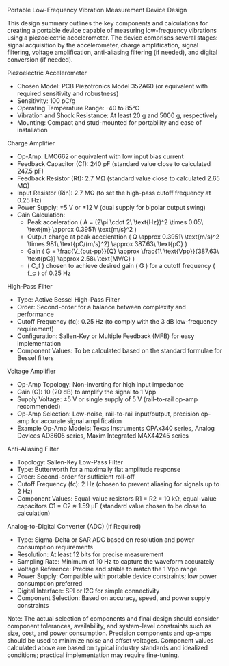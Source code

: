 Portable Low-Frequency Vibration Measurement Device Design

This design summary outlines the key components and calculations for creating a portable device capable of measuring low-frequency vibrations using a piezoelectric accelerometer. The device comprises several stages: signal acquisition by the accelerometer, charge amplification, signal filtering, voltage amplification, anti-aliasing filtering (if needed), and digital conversion (if needed).

Piezoelectric Accelerometer
- Chosen Model: PCB Piezotronics Model 352A60 (or equivalent with required sensitivity and robustness)
- Sensitivity: 100 pC/g
- Operating Temperature Range: -40 to 85°C
- Vibration and Shock Resistance: At least 20 g and 5000 g, respectively
- Mounting: Compact and stud-mounted for portability and ease of installation

Charge Amplifier
- Op-Amp: LMC662 or equivalent with low input bias current
- Feedback Capacitor (Cf): 240 pF (standard value close to calculated 247.5 pF)
- Feedback Resistor (Rf): 2.7 MΩ (standard value close to calculated 2.65 MΩ)
- Input Resistor (Rin): 2.7 MΩ (to set the high-pass cutoff frequency at 0.25 Hz)
- Power Supply: ±5 V or ±12 V (dual supply for bipolar output swing)
- Gain Calculation:
  - Peak acceleration \( A = (2\pi \cdot 2\ \text{Hz})^2 \times 0.05\ \text{m} \approx 0.3951\ \text{m/s}^2 \)
  - Output charge at peak acceleration \( Q \approx 0.3951\ \text{m/s}^2 \times 981\ \text{pC/(m/s}^2) \approx 387.63\ \text{pC} \)
  - Gain \( G = \frac{V_{out-pp}}{Q} \approx \frac{1\ \text{Vpp}}{387.63\ \text{pC}} \approx 2.58\ \text{MV/C} \)
  - \( C_f \) chosen to achieve desired gain \( G \) for a cutoff frequency \( f_c \) of 0.25 Hz

High-Pass Filter
- Type: Active Bessel High-Pass Filter
- Order: Second-order for a balance between complexity and performance
- Cutoff Frequency (fc): 0.25 Hz (to comply with the 3 dB low-frequency requirement)
- Configuration: Sallen-Key or Multiple Feedback (MFB) for easy implementation
- Component Values: To be calculated based on the standard formulae for Bessel filters

Voltage Amplifier
- Op-Amp Topology: Non-inverting for high input impedance
- Gain (G): 10 (20 dB) to amplify the signal to 1 Vpp
- Supply Voltage: ±5 V or single supply of 5 V (rail-to-rail op-amp recommended)
- Op-Amp Selection: Low-noise, rail-to-rail input/output, precision op-amp for accurate signal amplification
- Example Op-Amp Models: Texas Instruments OPAx340 series, Analog Devices AD8605 series, Maxim Integrated MAX44245 series

Anti-Aliasing Filter
- Topology: Sallen-Key Low-Pass Filter
- Type: Butterworth for a maximally flat amplitude response
- Order: Second-order for sufficient roll-off
- Cutoff Frequency (fc): 2 Hz (chosen to prevent aliasing for signals up to 2 Hz)
- Component Values: Equal-value resistors R1 = R2 = 10 kΩ, equal-value capacitors C1 = C2 ≈ 1.59 μF (standard value chosen to be close to calculation)

Analog-to-Digital Converter (ADC) (If Required)
- Type: Sigma-Delta or SAR ADC based on resolution and power consumption requirements
- Resolution: At least 12 bits for precise measurement
- Sampling Rate: Minimum of 10 Hz to capture the waveform accurately
- Voltage Reference: Precise and stable to match the 1 Vpp range
- Power Supply: Compatible with portable device constraints; low power consumption preferred
- Digital Interface: SPI or I2C for simple connectivity
- Component Selection: Based on accuracy, speed, and power supply constraints

Note: The actual selection of components and final design should consider component tolerances, availability, and system-level constraints such as size, cost, and power consumption. Precision components and op-amps should be used to minimize noise and offset voltages. Component values calculated above are based on typical industry standards and idealized conditions; practical implementation may require fine-tuning.